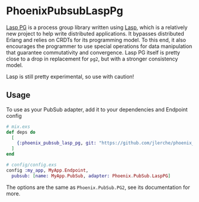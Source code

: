 # PhoenixPubsubLaspPg

[Lasp PG](https://lasp-lang.readme.io/docs/what-is-lasp-pg) is a process group library written using [Lasp](https://lasp-lang.readme.io/docs/what-is-lasp), which
is a relatively new project to help write distributed applications. It bypasses
distributed Erlang and relies on CRDTs for its programming model. To this end,
it also encourages the programmer to use special operations for data manipulation that guarantee commutativity and convergence. Lasp PG itself is pretty close to a drop in replacement for `pg2`, but with a stronger consistency model.

Lasp is still pretty experimental, so use with caution!

## Usage

To use as your PubSub adapter, add it to your dependencies and Endpoint config

```elixir
# mix.exs
def deps do
  [
    {:phoenix_pubsub_lasp_pg, git: "https://github.com/jlerche/phoenix_pubsub_lasp_pg.git"}
  ]
end

# config/config.exs
config :my_app, MyApp.Endpoint,
  pubsub: [name: MyApp.PubSub, adapter: Phoenix.PubSub.LaspPG]
```
The options are the same as `Phoenix.PubSub.PG2`, see its documentation for more.
